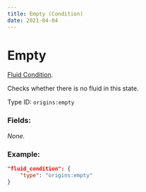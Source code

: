 ```yaml
---
title: Empty (Condition)
date: 2021-04-04
---
```

# Empty

[Fluid Condition](../fluid_conditions.md).

Checks whether there is no fluid in this state.

Type ID: `origins:empty`

### Fields:

_None._

### Example:
```json
"fluid_condition": {
    "type": "origins:empty"
}
```